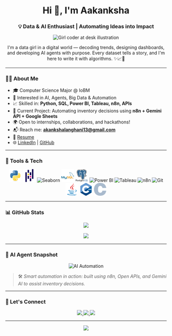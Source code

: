 <h1 align="center">Hi 👋, I'm Aakanksha</h1>
<h3 align="center">💡 Data & AI Enthusiast | Automating Ideas into Impact</h3>

<p align="center">
  <img src="https://miro.medium.com/v2/resize:fit:828/format:webp/1*BGzRHoMgydUvvv3-nLxcNQ.png" alt="Girl coder at desk illustration" width="320">
</p>

<p align="center">
  I'm a data girl in a digital world — decoding trends, designing dashboards, and developing AI agents with purpose. Every dataset tells a story, and I'm here to write it with algorithms. ✨📈🧠
</p>

---
### 👩‍💻 About Me

- 🎓 Computer Science Major @ IoBM  
- 🧠 Interested in AI, Agents, Big Data & Automation  
- 📈 Skilled in: **Python, SQL, Power BI, Tableau, n8n, APIs**  
- 🔧 Current Project: Automating inventory decisions using **n8n + Gemini API + Google Sheets**  
- 🌍 Open to internships, collaborations, and hackathons!  
- 📬 Reach me: **akankshalanghani13@gmail.com**  
- 📎 [Resume](https://docs.google.com/document/d/1aLpXKX0ka9G9PqYz0CQ0kudpXzJFmlIJHf9s_KZNjKc/edit?usp=sharing)  
- 🌐 [LinkedIn](https://pk.linkedin.com/in/aakankshapardeep) | [GitHub](https://github.com/AakankshaLanghani)

---

### 🔧 Tools & Tech

<p align="center">
  <img src="https://raw.githubusercontent.com/devicons/devicon/master/icons/python/python-original.svg" width="40" title="Python" />
  <img src="https://raw.githubusercontent.com/devicons/devicon/master/icons/pandas/pandas-original.svg" width="40" title="Pandas" />
  <img src="https://seaborn.pydata.org/_images/logo-mark-lightbg.svg" width="40" title="Seaborn" />
  <img src="https://raw.githubusercontent.com/devicons/devicon/master/icons/mysql/mysql-original-wordmark.svg" width="40" title="MySQL" />
  <img src="https://raw.githubusercontent.com/devicons/devicon/master/icons/postgresql/postgresql-original-wordmark.svg" width="40" title="PostgreSQL" />
  <img src="https://www.svgrepo.com/show/353405/power-bi.svg" width="40" title="Power BI" />
  <img src="https://www.vectorlogo.zone/logos/tableau/tableau-icon.svg" width="40" title="Tableau" />
  <img src="https://seeklogo.com/images/N/n8n-logo-6B739E84CE-seeklogo.com.png" width="40" title="n8n" />
  <img src="https://www.vectorlogo.zone/logos/git-scm/git-scm-icon.svg" width="40" title="Git" />
  <img src="https://raw.githubusercontent.com/devicons/devicon/master/icons/java/java-original.svg" width="40" title="Java" />
  <img src="https://raw.githubusercontent.com/devicons/devicon/master/icons/cplusplus/cplusplus-original.svg" width="40" title="C++" />
  <img src="https://raw.githubusercontent.com/devicons/devicon/master/icons/c/c-original.svg" width="40" title="C" />
</p>

---

### 📊 GitHub Stats

<p align="center">
  <img src="https://github-readme-stats.vercel.app/api/top-langs?username=aakankshalanghani&show_icons=true&locale=en&layout=compact" />
</p>

<p align="center">
  <img src="https://github-readme-streak-stats.herokuapp.com/?user=aakankshalanghani&theme=default" />
</p>

---

### 🧠 AI Agent Snapshot

<p align="center">
  <img src="https://media.giphy.com/media/v1.Y2lkPTc5MGI3NjExbm5uODd5amF3N3VrdzdzZWs0eHRqMGMyM2g1eWl5NW5mNGU4YjJjdCZlcD12MV9naWZzX3NlYXJjaCZjdD1n/3ov9jNziFTMfzSumAw/giphy.gif" alt="AI Automation" width="420">
</p>

> 🛠 *Smart automation in action: built using n8n, Open APIs, and Gemini AI to assist inventory decisions.*

---

### 🔗 Let's Connect

<p align="center">
  <a href="https://pk.linkedin.com/in/aakankshapardeep" target="_blank">
    <img src="https://img.shields.io/badge/LinkedIn-0077B5?logo=linkedin&style=for-the-badge" />
  </a>
  <a href="mailto:akankshalanghani13@gmail.com">
    <img src="https://img.shields.io/badge/Gmail-D14836?logo=gmail&style=for-the-badge" />
  </a>
  <a href="https://github.com/AakankshaLanghani" target="_blank">
    <img src="https://img.shields.io/badge/GitHub-100000?logo=github&style=for-the-badge" />
  </a>
</p>

---

<p align="center">
  <img src="https://capsule-render.vercel.app/api?type=waving&color=gradient&height=100&section=footer&text=Thanks%20for%20visiting%20💜&fontSize=20" />
</p>
